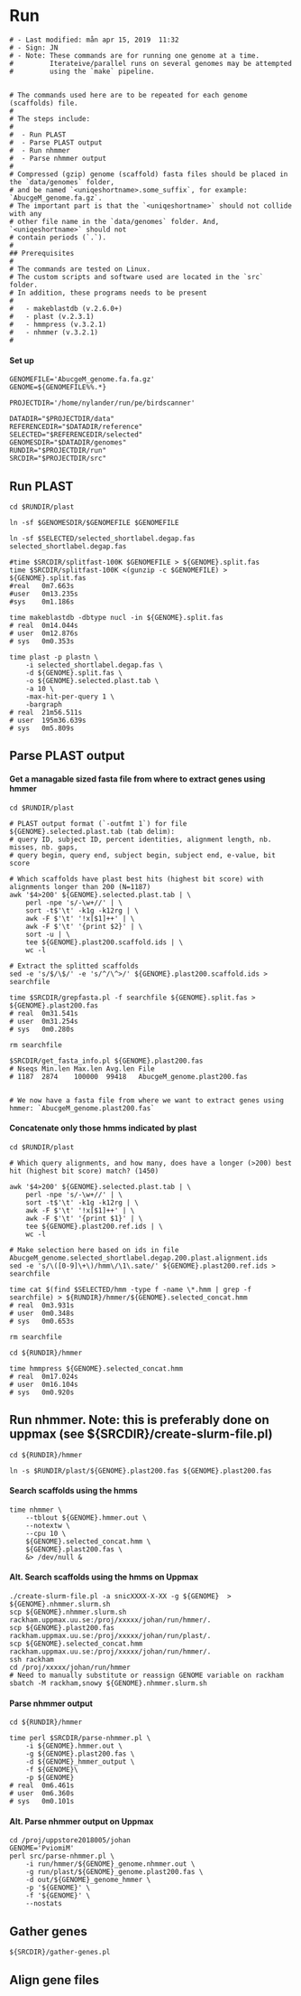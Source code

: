 # Run

    # - Last modified: mån apr 15, 2019  11:32
    # - Sign: JN
    # - Note: These commands are for running one genome at a time.
    #         Iterateive/parallel runs on several genomes may be attempted
    #         using the `make` pipeline.


    # The commands used here are to be repeated for each genome (scaffolds) file.
    #
    # The steps include:
    #
    #  - Run PLAST 
    #  - Parse PLAST output
    #  - Run nhmmer
    #  - Parse nhmmer output
    # 
    # Compressed (gzip) genome (scaffold) fasta files should be placed in the `data/genomes` folder,
    # and be named `<uniqeshortname>.some_suffix`, for example: `AbucgeM_genome.fa.gz`.
    # The important part is that the `<uniqeshortname>` should not collide with any
    # other file name in the `data/genomes` folder. And, `<uniqeshortname>` should not
    # contain periods (`.`).
    #
    ## Prerequisites
    #
    # The commands are tested on Linux.
    # The custom scripts and software used are located in the `src` folder.
    # In addition, these programs needs to be present
    #
    #   - makeblastdb (v.2.6.0+)
    #   - plast (v.2.3.1)
    #   - hmmpress (v.3.2.1)
    #   - nhmmer (v.3.2.1)
    #

#### Set up

    GENOMEFILE='AbucgeM_genome.fa.fa.gz'
    GENOME=${GENOMEFILE%%.*}

    PROJECTDIR='/home/nylander/run/pe/birdscanner'

    DATADIR="$PROJECTDIR/data"
    REFERENCEDIR="$DATADIR/reference"
    SELECTED="$REFERENCEDIR/selected"
    GENOMESDIR="$DATADIR/genomes"
    RUNDIR="$PROJECTDIR/run"
    SRCDIR="$PROJECTDIR/src"


## Run PLAST

    cd $RUNDIR/plast

    ln -sf $GENOMESDIR/$GENOMEFILE $GENOMEFILE

    ln -sf $SELECTED/selected_shortlabel.degap.fas selected_shortlabel.degap.fas

    #time $SRCDIR/splitfast-100K $GENOMEFILE > ${GENOME}.split.fas
    time $SRCDIR/splitfast-100K <(gunzip -c $GENOMEFILE) > ${GENOME}.split.fas
    #real	0m7.663s
    #user	0m13.235s
    #sys	0m1.186s

    time makeblastdb -dbtype nucl -in ${GENOME}.split.fas
    # real	0m14.044s
    # user	0m12.876s
    # sys	0m0.353s

    time plast -p plastn \
        -i selected_shortlabel.degap.fas \
        -d ${GENOME}.split.fas \
        -o ${GENOME}.selected.plast.tab \
        -a 10 \
        -max-hit-per-query 1 \
        -bargraph
    # real	21m56.511s
    # user	195m36.639s
    # sys	0m5.809s


## Parse PLAST output

#### Get a managable sized fasta file from where to extract genes using hmmer

    cd $RUNDIR/plast

    # PLAST output format (`-outfmt 1`) for file ${GENOME}.selected.plast.tab (tab delim):
    # query ID, subject ID, percent identities, alignment length, nb. misses, nb. gaps,
    # query begin, query end, subject begin, subject end, e-value, bit score
    
    # Which scaffolds have plast best hits (highest bit score) with alignments longer than 200 (N=1187)
    awk '$4>200' ${GENOME}.selected.plast.tab | \
        perl -npe 's/-\w+//' | \
        sort -t$'\t' -k1g -k12rg | \
        awk -F $'\t' '!x[$1]++' | \
        awk -F $'\t' '{print $2}' | \
        sort -u | \
        tee ${GENOME}.plast200.scaffold.ids | \
        wc -l

    # Extract the splitted scaffolds
    sed -e 's/$/\$/' -e 's/^/\^>/' ${GENOME}.plast200.scaffold.ids > searchfile

    time $SRCDIR/grepfasta.pl -f searchfile ${GENOME}.split.fas > ${GENOME}.plast200.fas
    # real	0m31.541s
    # user	0m31.254s
    # sys	0m0.280s

    rm searchfile

    $SRCDIR/get_fasta_info.pl ${GENOME}.plast200.fas
    # Nseqs	Min.len	Max.len	Avg.len	File
    # 1187	2874	100000	99418	AbucgeM_genome.plast200.fas


    # We now have a fasta file from where we want to extract genes using hmmer: `AbucgeM_genome.plast200.fas`


#### Concatenate only those hmms indicated by plast

    cd $RUNDIR/plast

    # Which query alignments, and how many, does have a longer (>200) best hit (highest bit score) match? (1450)

    awk '$4>200' ${GENOME}.selected.plast.tab | \
        perl -npe 's/-\w+//' | \
        sort -t$'\t' -k1g -k12rg | \
        awk -F $'\t' '!x[$1]++' | \
        awk -F $'\t' '{print $1}' | \
        tee ${GENOME}.plast200.ref.ids | \
        wc -l

    # Make selection here based on ids in file AbucgeM_genome.selected_shortlabel.degap.200.plast.alignment.ids
    sed -e 's/\([0-9]\+\)/hmm\/\1\.sate/' ${GENOME}.plast200.ref.ids > searchfile

    time cat $(find $SELECTED/hmm -type f -name \*.hmm | grep -f searchfile) > ${RUNDIR}/hmmer/${GENOME}.selected_concat.hmm
    # real	0m3.931s
    # user	0m0.348s
    # sys	0m0.653s

    rm searchfile

    cd ${RUNDIR}/hmmer

    time hmmpress ${GENOME}.selected_concat.hmm
    # real	0m17.024s
    # user	0m16.104s
    # sys	0m0.920s


## Run nhmmer. Note: this is preferably done on uppmax (see ${SRCDIR}/create-slurm-file.pl)

    cd ${RUNDIR}/hmmer

    ln -s $RUNDIR/plast/${GENOME}.plast200.fas ${GENOME}.plast200.fas
    
#### Search scaffolds using the hmms

    time nhmmer \
        --tblout ${GENOME}.hmmer.out \
        --notextw \
        --cpu 10 \
        ${GENOME}.selected_concat.hmm \
        ${GENOME}.plast200.fas \
        &> /dev/null &

#### Alt. Search scaffolds using the hmms on Uppmax

    ./create-slurm-file.pl -a snicXXXX-X-XX -g ${GENOME}  > ${GENOME}.nhmmer.slurm.sh
    scp ${GENOME}.nhmmer.slurm.sh rackham.uppmax.uu.se:/proj/xxxxx/johan/run/hmmer/.
    scp ${GENOME}.plast200.fas rackham.uppmax.uu.se:/proj/xxxxx/johan/run/plast/.
    scp ${GENOME}.selected_concat.hmm rackham.uppmax.uu.se:/proj/xxxxx/johan/run/hmmer/.
    ssh rackham
    cd /proj/xxxxx/johan/run/hmmer
    # Need to manually substitute or reassign GENOME variable on rackham
    sbatch -M rackham,snowy ${GENOME}.nhmmer.slurm.sh
   

#### Parse nhmmer output

    cd ${RUNDIR}/hmmer

    time perl $SRCDIR/parse-nhmmer.pl \
        -i ${GENOME}.hmmer.out \
        -g ${GENOME}.plast200.fas \
        -d ${GENOME}_hmmer_output \
        -f ${GENOME}\
        -p ${GENOME}
    # real	0m6.461s
    # user	0m6.360s
    # sys	0m0.101s

#### Alt. Parse nhmmer output on Uppmax

	cd /proj/uppstore2018005/johan
	GENOME='PviomiM'
	perl src/parse-nhmmer.pl \
		-i run/hmmer/${GENOME}_genome.nhmmer.out \
		-g run/plast/${GENOME}_genome.plast200.fas \
		-d out/${GENOME}_genome_hmmer \
		-p '${GENOME}' \
		-f '${GENOME}' \
		--nostats

## Gather genes

    ${SRCDIR}/gather-genes.pl

## Align gene files



